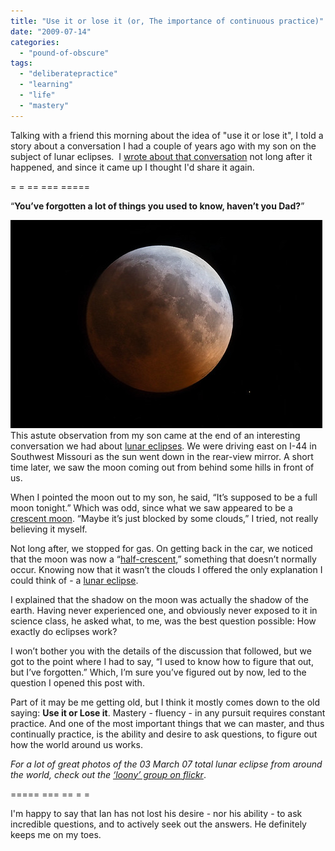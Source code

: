 ```yaml
---
title: "Use it or lose it (or, The importance of continuous practice)"
date: "2009-07-14"
categories: 
  - "pound-of-obscure"
tags: 
  - "deliberatepractice"
  - "learning"
  - "life"
  - "mastery"
---
```


Talking with a friend this morning about the idea of "use it or lose it", I told a story about a conversation I had a couple of years ago with my son on the subject of lunar eclipses.  I [wrote about that conversation](http://nsl.gbrettmiller.com/2007/use-it-or-lose-it) not long after it happened, and since it came up I thought I'd share it again.

\= = == === =====

“**You’ve forgotten a lot of things you used to know, haven’t you Dad?**”

[![](images/409904440_a884ab99fa.jpg)](http://flickr.com/photos/turfcutter/409904440/in/pool-loony/ "Lunar eclipse with star - by turfcutter (Flickr)")This astute observation from my son came at the end of an interesting conversation we had about [lunar eclipses](http://en.wikipedia.org/wiki/Lunar_eclipse "wikipedia: Lunar Eclipse"). We were driving east on I-44 in Southwest Missouri as the sun went down in the rear-view mirror. A short time later, we saw the moon coming out from behind some hills in front of us.

When I pointed the moon out to my son, he said, “It’s supposed to be a full moon tonight.” Which was odd, since what we saw appeared to be a [crescent moon](http://www.flickr.com/photos/drapelyk/409351711/in/photostream/ "flickr - 03.03.07 Lunar Eclipse 02"). “Maybe it’s just blocked by some clouds,” I tried, not really believing it myself.

Not long after, we stopped for gas. On getting back in the car, we noticed that the moon was now a “[half-crescent](http://www.flickr.com/photos/drapelyk/409353923/in/photostream/ "flickr - 03.03.07 Lunar Eclipse 03"),” something that doesn’t normally occur. Knowing now that it wasn’t the clouds I offered the only explanation I could think of - a [lunar eclipse](http://sunearth.gsfc.nasa.gov/eclipse/OH/OH2007.html#2007Mar03T "NASA - Eclipses During 2007").

I explained that the shadow on the moon was actually the shadow of the earth. Having never experienced one, and obviously never exposed to it in science class, he asked what, to me, was the best question possible: How exactly do eclipses work?

I won’t bother you with the details of the discussion that followed, but we got to the point where I had to say, “I used to know how to figure that out, but I’ve forgotten.” Which, I’m sure you’ve figured out by now, led to the question I opened this post with.

Part of it may be me getting old, but I think it mostly comes down to the old saying: **Use it or Lose it**. Mastery - fluency - in any pursuit requires constant practice. And one of the most important things that we can master, and thus continually practice, is the ability and desire to ask questions, to figure out how the world around us works.

_For a lot of great photos of the 03 March 07 total lunar eclipse from around the world, check out the [‘loony’ group on flickr](http://flickr.com/groups/loony/ "Flickr: Lunar Eclipse - 03/03/07")_.

\===== === == = =

I'm happy to say that Ian has not lost his desire - nor his ability - to ask incredible questions, and to actively seek out the answers. He definitely keeps me on my toes.
